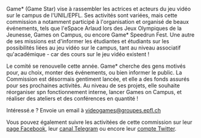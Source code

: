 Game* (Game Star) vise à rassembler les actrices et acteurs du jeu vidéo sur le campus de l'UNIL/EPFL. Ses activités sont variées, mais cette commission a notamment participé à l'organisation et organisé de beaux événements, tels que l'eSpace Arlaud lors des Jeux Olympiques de la Jeunesse, Games on Campus, ou encore Game* Speedrun Fest. Une autre de ses missions est d'informer les étudiantes et étudiants sur les possibilités liées au jeu vidéo sur le campus, tant au niveau associatif qu'académique - car des cours sur le jeu vidéo existent !

Le comité se renouvelle cette année. Game* cherche des gens motivés pour, au choix, monter des événements, ou bien informer le public. La Commission est désormais gentiment lancée, et elle a des fonds assurés pour ses prochaines activités. Au niveau de ses projets, elle souhaite réorganiser spn fonctionnement interne, lancer Games on Campus, et réaliser des ateliers et des conférences en quantité !

Intéressé.e ? Envoie un email à videogames@groupes.epfl.ch

Vous pouvez également suivre les activitées de cette commission sur leur [page Facebook](https://www.facebook.com/CLICGameStar/), leur [canal Telegram](https://t.me/CLICGameStar/) ou encore leur [compte Twitter](https://twitter.com/CLICGameStar).
